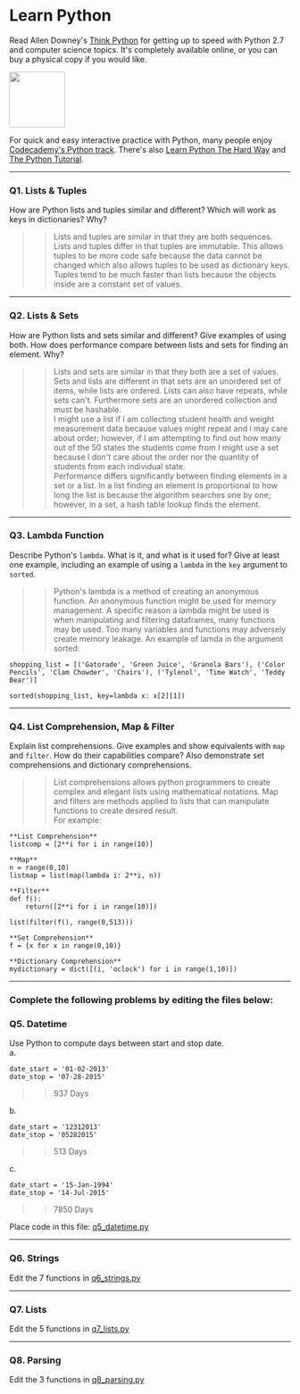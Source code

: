 # Learn Python

Read Allen Downey's [Think Python](http://www.greenteapress.com/thinkpython/) for getting up to speed with Python 2.7 and computer science topics. It's completely available online, or you can buy a physical copy if you would like.

<a href="http://www.greenteapress.com/thinkpython/"><img src="img/think_python.png" style="width: 100px;" target="_blank"></a>

For quick and easy interactive practice with Python, many people enjoy [Codecademy's Python track](http://www.codecademy.com/en/tracks/python). There's also [Learn Python The Hard Way](http://learnpythonthehardway.org/book/) and [The Python Tutorial](https://docs.python.org/2/tutorial/).

---

### Q1. Lists &amp; Tuples

How are Python lists and tuples similar and different? Which will work as keys in dictionaries? Why?

>> Lists and tuples are similar in that they are both sequences. Lists and tuples differ in that tuples are immutable. This allows tuples to be more code safe because the data cannot be changed which also allows tuples to be used as dictionary keys. Tuples tend to be much faster than lists because the objects inside are a constant set of values. 

---

### Q2. Lists &amp; Sets

How are Python lists and sets similar and different? Give examples of using both. How does performance compare between lists and sets for finding an element. Why?

>> Lists and sets are similar in that they both are a set of values. Sets and lists are different in that sets are an unordered set of items, while lists are ordered. Lists can also have repeats, while sets can't. Furthermore sets are an unordered collection and must be hashable.    
I might use a list if I am collecting student health and weight measurement data because values might repeat and i may care about order; however, if I am attempting to find out how many out of the 50 states the students come from I might use a set because I don't care about the order nor the quantity of students from each individual state.    
Performance differs significantly between finding elements in a set or a list. In a list finding an element is proportional to how long the list is because the algorithm searches one by one; however, in a set, a hash table lookup finds the element.

---

### Q3. Lambda Function

Describe Python's `lambda`. What is it, and what is it used for? Give at least one example, including an example of using a `lambda` in the `key` argument to `sorted`.

>> Python's lambda is a method of creating an anonymous function. An anonymous function might be used for memory management. A specific reason a lambda might be used is when manipulating and filtering dataframes, many functions may be used. Too many variables and functions may adversely create memory leakage. An example of lamda in the argument sorted:    

```
shopping_list = [('Gatorade', 'Green Juice', 'Granola Bars'), ('Color Pencils', 'Clam Chowder', 'Chairs'), ('Tylenol', 'Time Watch', 'Teddy Bear')] 

sorted(shopping_list, key=lambda x: x[2][1])
```

---

### Q4. List Comprehension, Map &amp; Filter

Explain list comprehensions. Give examples and show equivalents with `map` and `filter`. How do their capabilities compare? Also demonstrate set comprehensions and dictionary comprehensions.

>> List comprehensions allows python programmers to create complex and elegant lists using mathematical notations. Map and filters are methods applied to lists that can manipulate functions to create desired result.   
For example:    
``` 
**List Comprehension**
listcomp = [2**i for i in range(10)]

**Map**
n = range(0,10)
listmap = list(map(lambda i: 2**i, n))

**Filter**
def f():
	return([2**i for i in range(10)])

list(filter(f(), range(0,513)))

**Set Comprehension**
f = {x for x in range(0,10)}

**Dictionary Comprehension**
mydictionary = dict([(i, 'oclock') for i in range(1,10)])

```

---

### Complete the following problems by editing the files below:

### Q5. Datetime
Use Python to compute days between start and stop date.   
a.  

```
date_start = '01-02-2013'    
date_stop = '07-28-2015'
```

>> 937 Days

b.  
```
date_start = '12312013'  
date_stop = '05282015'  
```

>> 513 Days

c.  
```
date_start = '15-Jan-1994'      
date_stop = '14-Jul-2015'  
```

>> 7850 Days

Place code in this file: [q5_datetime.py](python/q5_datetime.py)

---

### Q6. Strings
Edit the 7 functions in [q6_strings.py](python/q6_strings.py)

---

### Q7. Lists
Edit the 5 functions in [q7_lists.py](python/q7_lists.py)

---

### Q8. Parsing
Edit the 3 functions in [q8_parsing.py](python/q8_parsing.py)





